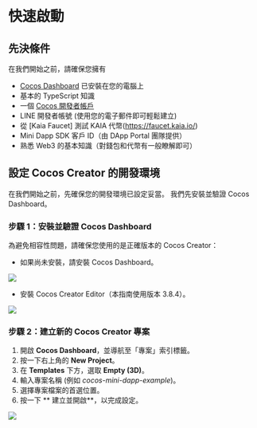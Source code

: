 # 快速啟動

## 先決條件<a id="prerequisites"></a>

在我們開始之前，請確保您擁有

- [Cocos Dashboard](https://www.cocos.com/en/creator-download) 已安裝在您的電腦上
- 基本的 TypeScript 知識
- 一個 [Cocos 開發者帳戶](https://auth.cocos.com/#/sign_up/register?language=en)
- LINE 開發者帳號 (使用您的電子郵件即可輕鬆建立)
- 從 [Kaia Faucet] 測試 KAIA 代幣(https://faucet.kaia.io/)
- Mini Dapp SDK 客戶 ID（由 DApp Portal 團隊提供）
- 熟悉 Web3 的基本知識（對錢包和代幣有一般瞭解即可）

## 設定 Cocos Creator 的開發環境<a id="setting-up-dev-environment"></a>

在我們開始之前，先確保您的開發環境已設定妥當。 我們先安裝並驗證 Cocos Dashboard。

### 步驟 1：安裝並驗證 Cocos Dashboard<a id="install-and-verify"></a>

為避免相容性問題，請確保您使用的是正確版本的 Cocos Creator：

- 如果尚未安裝，請安裝 Cocos Dashboard。

![](/img/minidapps/cocos-creator/cocos-dashboard-download-r.png)

- 安裝 Cocos Creator Editor（本指南使用版本 3.8.4）。

![](/img/minidapps/cocos-creator/cocos-creator-download-r.png)

### 步驟 2：建立新的 Cocos Creator 專案<a id="create-new-cocos-project"></a>

1. 開啟 **Cocos Dashboard**，並導航至「專案」索引標籤。
2. 按一下右上角的 **New Project**。
3. 在 **Templates** 下方，選取 **Empty (3D)**。
4. 輸入專案名稱 (例如 _cocos-mini-dapp-example_)。
5. 選擇專案檔案的首選位置。
6. 按一下 \*\* 建立並開啟\*\*，以完成設定。

![](/img/minidapps/cocos-creator/cocos-create-project-r.png)
